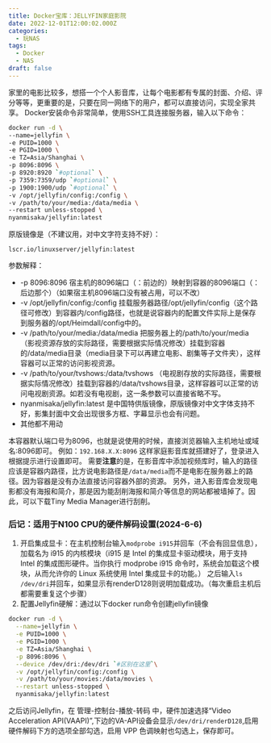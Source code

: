 ```yaml
---
title: Docker宝库：JELLYFIN家庭影院
date: 2022-12-01T12:00:02.000Z
categories:
  - 玩NAS
tags:
  - Docker
  - NAS
draft: false
---
```


家里的电影比较多，想搭一个个人影音库，让每个电影都有专属的封面、介绍、评分等等，更重要的是，只要在同一网络下的用户，都可以直接访问，实现全家共享。
Docker安装命令非常简单，使用SSH工具连接服务器，输入以下命令：
```bash
docker run -d \
--name=jellyfin \
-e PUID=1000 \
-e PGID=1000 \
-e TZ=Asia/Shanghai \
-p 8096:8096 \
-p 8920:8920 `#optional` \
-p 7359:7359/udp `#optional` \
-p 1900:1900/udp `#optional` \
-v /opt/jellyfin/config:/config \
-v /path/to/your/media:/data/media \
--restart unless-stopped \
nyanmisaka/jellyfin:latest
```
原版镜像是（不建议用，对中文字符支持不好）：
```
lscr.io/linuxserver/jellyfin:latest
```
参数解释：
+ -p 8096:8096 宿主机的8096端口（：前边的）映射到容器的8096端口（：后边那个）（如果宿主机8096端口没有被占用，可以不改）
+ -v /opt/jellyfin/config:/config  挂载服务器路径/opt/jellyfin/config（这个路径可修改）到容器内/config路径，也就是说容器内的配置文件实际上是保存到服务器的/opt/Heimdall/config中的。
+ -v /path/to/your/media:/data/media  把服务器上的/path/to/your/media（影视资源存放的实际路径，需要根据实际情况修改）挂载到容器的/data/media目录（media目录下可以再建立电影、剧集等子文件夹），这样容器可以正常的访问影视资源。
+ -v /path/to/your/tvshows:/data/tvshows （电视剧存放的实际路径，需要根据实际情况修改）挂载到容器的/data/tvshows目录，这样容器可以正常的访问电视剧资源。如若没有电视剧，这一条参数可以直接省略不写。
+ nyanmisaka/jellyfin:latest 是中国特供版镜像，原版镜像对中文字体支持不好，影集封面中文会出现很多方框、字幕显示也会有问题。
+ 其他都不用动

本容器默认端口号为8096，也就是说使用的时候，直接浏览器输入主机地址或域名:8096即可。
例如：`192.168.X.X:8096` 
这样家庭影音库就搭建好了，登录进入根据提示进行设置即可。
需要**注意**的是，在影音库中添加视频库时，输入的路径应该是容器内路径，比方说电影路径是`/data/media`而不是电影在服务器上的路径。因为容器是没有办法直接访问容器外部的资源。
另外，进入影音库会发现电影都没有海报和简介，那是因为能刮削海报和简介等信息的网站都被墙掉了。因此，可以下载Tiny Media Manager进行刮削。


### 后记：适用于N100 CPU的硬件解码设置(2024-6-6)
1. 开启集成显卡：在主机控制台输入`modprobe i915`并回车（不会有回显信息），加载名为 i915 的内核模块（i915 是 Intel 的集成显卡驱动模块，用于支持 Intel 的集成图形硬件。当你执行 modprobe i915 命令时，系统会加载这个模块，从而允许你的 Linux 系统使用 Intel 集成显卡的功能。）
之后输入`ls /dev/dri`并回车，如果显示有renderD128则说明加载成功。（每次重启主机后都需要重复这个步骤）
2. 配置Jellyfin硬解：通过以下docker run命令创建jellyfin镜像
```bash
docker run -d \
  --name=jellyfin \
  -e PUID=1000 \
  -e PGID=1000 \
  -e TZ=Asia/Shanghai \
  -p 8096:8096 \
  --device /dev/dri:/dev/dri `#区别在这里`\
  -v /opt/jellyfin/config:/config \
  -v /path/to/your/movies:/data/movies \
  --restart unless-stopped \
  nyanmisaka/jellyfin:latest
```
之后访问Jellyfin，在 管理-控制台-播放-转码 中，硬件加速选择“Video Acceleration API(VAAPI)”,下边的VA-API设备会显示`/dev/dri/renderD128`,启用硬件解码下方的选项全部勾选，启用 VPP 色调映射也勾选上，保存即可。
